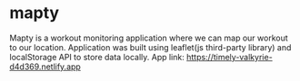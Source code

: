 # mapty
Mapty is a workout monitoring application where we can map our workout to our location. Application was built using leaflet(js third-party library) and localStorage API to store data locally.
App link: https://timely-valkyrie-d4d369.netlify.app
